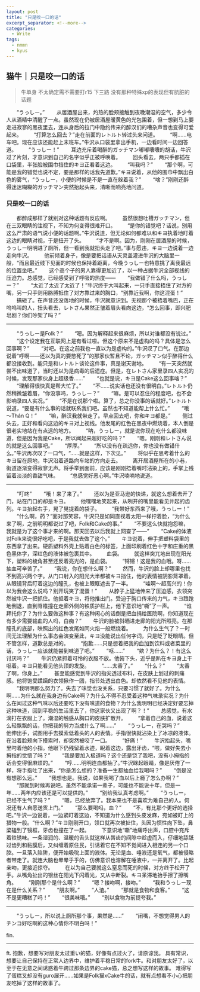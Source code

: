 ```yaml
---
layout: post
title: "只是咬一口的话"
excerpt_separator: <!--more-->
categories:
  - Write
tags:
  - nmmn
  - kyus
---
```

## 猫牛｜只是咬一口的话

>牛单身
>不太确定需不需要打r15
>下三路
>没有那种特殊xp的表现但有肮脏的话题

&emsp;&emsp;“うっしー。”
&emsp;&emsp;从居酒屋出来，灼热的脸颊接触到夜晚潮湿的空气，多少令人从酒精中清醒了一点。虽然现在仍被居酒屋暖黄色的光包围着，但一想到马上要走进寂寥的黑夜里去，连从身后的拉门中隐约传来的醉汉们的嘈杂声音也变得可爱起来。
&emsp;&emsp;“打算怎么回去？”走在前面的レトルト转过头来问道。
&emsp;&emsp;“啊……电车吧。现在应该还能赶上末班车。”牛沢从口袋里拿出手机，一边看时间一边回答道。
&emsp;&emsp;“うっしー！”
&emsp;&emsp;耳边充斥着喝醉的ガッチマン嘟嘟囔囔的胡话，牛沢过了片刻，才意识到自己的名字似乎正被呼唤着。
&emsp;&emsp;回头看去，两只手都插在口袋里，半张脸被围巾挡住的キヨ正看着这边。
&emsp;&emsp;“叫我吗？”
&emsp;&emsp;“那个啊，可能是我的错觉也说不定，要是那样的话我先道歉。”キヨ说着，从他的围巾中飘出白色的雾气，“うっしー，小便的时候是不是一直在躲着我？”
&emsp;&emsp;“啥？”刚刚还醉得迷迷糊糊的ガッチマン突然抬起头来，清晰而响亮地问道。

### 只是咬一口的话

&emsp;&emsp;都醉成那样了就别对这种话题有反应啊。
&emsp;&emsp;虽然很想吐槽ガッチマン，但在三双眼睛的注视下，不知为何变得很难开口。
&emsp;&emsp;“是你的错觉吧？话说，别用这么严肃的语气说小便的话题啊。”牛沢说道，但无论如何都难以和キヨ执着地盯着这边的眼睛对视，于是扭开了头。
&emsp;&emsp;“才不是啊。因为，刚刚在居酒屋的时候，うっしー明明进了厕所，但一看到我就扭头走了吧。”事与愿违，キヨ一边说着一边走向牛沢。
&emsp;&emsp;他前倾着身子，像是要把话语从天灵盖灌进牛沢的大脑里一般，“而且最近线下见面的时候也保持着距离，今晚うっしー也特意挑了离我最远的位置坐吧。”
&emsp;&emsp;这个高个子的男人靠得更加近了，以一种占据牛沢全部视线的压迫力。总感觉，已经感受到了呼吸的热度——
&emsp;&emsp;“我做错了什么吗，うっしー？”
&emsp;&emsp;“太近了太近了太近了！”牛沢终于大叫起来，一只手直接捂住了对方的嘴，另一只手则用胳膊抵住了对方靠过来的胸口，“别靠近我啊，你这混蛋！”
&emsp;&emsp;搞砸了。在声音还没落地的时候，牛沢就意识到。无视那个被捂着嘴巴，正在呜呜叫的人，扭头看去，レトさん果然正皱着眉头看向这边，“怎么回事，即兴肥皂剧？你们吵架了吗？”
____
&emsp;&emsp;“うっしー是Folk？”
&emsp;&emsp;“嗯。因为解释起来很麻烦，所以对谁都没有说过。”
&emsp;&emsp;“这个设定我在互联网上是有看过啦。但这个原来不是虚构的吗？具体是怎么回事啊？”
&emsp;&emsp;“对吧。在这之前我也一直以为是虚构的。”牛沢叹了口气。在那边说着“呼啊——还以为真的要憋死了”的那家伙暂且不论，ガッチマン似乎醉得什么都没接收到。能只是和レトルト谈论这件事，真是谢天谢地。
&emsp;&emsp;“有一天突然就尝不出味道了，当时还以为是病毒的后遗症。但是，在レトさん家里录四人实况的时候，发现那家伙身上超级香……”
&emsp;&emsp;“也就是说，キヨ是Cake这么回事咯？”
&emsp;&emsp;“理解得很快真是帮大忙了。”
&emsp;&emsp;“不……说实话也还没有很明白。”レトルト仍然稍微皱着眉，“你没事吗，うっしー？”
&emsp;&emsp;“嘛。是可以忍住的程度吧，也不会影响录四人实况。”
&emsp;&emsp;“不是在说那个啦。算了，总之你没事的话就好。”レトルト说道，“要是有什么事的话就联系我们吧。虽然也不知道能帮上什么忙。”
&emsp;&emsp;“哦～Thán Q！”
&emsp;&emsp;“嘛，醉汉我就带走了。早点回去吧，你和キヨ都是。”
&emsp;&emsp;侧过头去，正好和看向这边的キヨ对上视线。他发尾的红色在黑夜中燃烧着，本人倒是很老实地站在有点远的地方。
&emsp;&emsp;“呐，うっしー，就是说你现在吃什么都没味道，但是因为我是Cake，所以闻起来超好吃的吗？”
&emsp;&emsp;“嗯。刚刚和レトさん说的就是这么回事吧。”
&emsp;&emsp;“厚厚。”
&emsp;&emsp;“所以没有在疏远你，你也没有做错什么。”牛沢再次叹了一口气，“……就是这样，下次见。”
&emsp;&emsp;将似乎在思考着什么的キヨ留在原地，牛沢沿着道路向车站的方向走去。
&emsp;&emsp;离开居酒屋所在的小巷，街道逐渐变得寂寥无声。将手举到面前，应该是刚刚捂着嘴时沾染上的，手掌上残留着淡淡的香甜气味。
&emsp;&emsp;“总感觉好恶心啊。”牛沢喃喃地说道。

___
&emsp;&emsp;“叮咚”
&emsp;&emsp;“哦！来了来了。”
&emsp;&emsp;还以为是亚马逊的快递，就这么想着去开了门，站在门口的却是キヨ。
&emsp;&emsp;他嘿嘿地笑起来，从咧开的嘴里能看见并起的齿列。キヨ抬起右手，晃了晃提着的袋子。
&emsp;&emsp;“我带好东西来了哦，うっしー！”
&emsp;&emsp;“什么啊，药？”面对那笑容，牛沢只是如同直视着太阳一样拧着脸，“为什么来了啊，之前明明都说过了吧，Folk和Cake的事。”
&emsp;&emsp;“不要这么快就抱怨嘛，我就是为了这个事才来的啊。那天回去以后我就上网查了——”
&emsp;&emsp;“Cake的体液对Folk来说很好吃吧，于是我就去做了这个。”
&emsp;&emsp;キヨ说着，伸手把塑料袋里的东西拿了出来。硬质塑料外壳上贴着白色的标签，上面印刷着红色十字和庄重的黑色黑体字，深红色的液体被包裹其中。
&emsp;&emsp;血袋。
&emsp;&emsp;就这样突兀地出现在阳光下，塑料的棱角甚至还反着亮光的，是血袋。
&emsp;&emsp;“锵锵！这是我的血哦。呀……抽血可辛苦了。”
&emsp;&emsp;“我说，你在想什么啊？”
&emsp;&emsp;然而，牛沢的脸上却哪里也找不到高兴两个字。从门口射入的阳光大半都被キヨ挡住，他的表情被阴影笼罩着。从眼镜背后盯着这边的瞳孔，也被上眼眶遮去了一半。
&emsp;&emsp;“哇啊～超高兴的！你以为我会这么说吗？别开玩笑了混蛋！”
&emsp;&emsp;从脖子上猛地传来了压迫感，衣领突然被牛沢一把抓住。他抵着キヨ，将他推出门。受迫于胸口传来的力气，キヨ踉跄地倒退，直到脊椎撞在走廊外侧的铁质护栏上，他下意识地“嘶”了一声。
&emsp;&emsp;“谁拜托你了？为什么要做这种事？有这种闲心的话倒是把血捐给医院啊，你知道现在有多少需要输血的人吗，白痴？”
&emsp;&emsp;牛沢的脸被斜晒进走廊的阳光所照亮。在那瞳孔的底部，映照出的红色发尾如同火焰一般燃烧着。
&emsp;&emsp;为什么生气了？一时间无法理解为什么事态会演变至此，キヨ没能说出任何字词，只是眨了眨眼睛。但不管怎样，道歉总是对的。
&emsp;&emsp;“抱歉……只是想着把我的血加到饮料或者菜里的话，うっしー应该就能尝到味道了吧。”
&emsp;&emsp;“呕……”
&emsp;&emsp;“欸？为什么？！有这么讨厌吗？”
&emsp;&emsp;牛沢仍紧抓着可怜的衣服不放。他俯下头，近乎是趴在キヨ身上干呕着。キヨ只能看见他头顶的发旋。
&emsp;&emsp;“……太香了。”
&emsp;&emsp;“什么？”
&emsp;&emsp;“太香了啊，你身上。”
&emsp;&emsp;甚至能感觉到牛沢的指尖透过布料，在皮肤上划过的刺痛感。他将饱受蹂躏的衣领揪作一团，指节处透出白色。却依然看不见他的表情。
&emsp;&emsp;“我明明那么努力了。失去了味觉也没关系，只要习惯了就好了。为什么啊……为什么就在我身边有Cake啊？为什么不得不忍受着这种气味录实况？为什么在闻过这种气味以后还要吃下没有味道的食物？为什么我明明已经决定好要忘掉这种味道，回到平稳的生活里去了，你这家伙又出现了啊？！”
&emsp;&emsp;总感觉，有水滴打在衣服上了。潮湿的触感从胸口的皮肤扩散开。
&emsp;&emsp;“拿着自己的血，说着这么轻飘飘的话，你把我的努力当成什么了啊……”
&emsp;&emsp;“うっしー，在哭吗？”
&emsp;&emsp;他伸出手，试图用手去摸索低着头的人的表情。手指很快就沾染上了冰凉的液体。在沿着脸颊向下摸索时，却突然被咬了一口。
&emsp;&emsp;“好痛！”
&emsp;&emsp;牛沢抬起头，嘴里叼着他的小指。他眼下仍残留着水迹，睨着这边，露出牙齿，“喂，做好失去小拇指的觉悟了吗？”
&emsp;&emsp;“我是要加入极道吗？这个还是饶了我吧，没有小拇指的话会变得很麻烦的。”
&emsp;&emsp;“哼……明明连血都抽了。”牛沢眯起眼睛，像是厌倦了一样，将手指吐了出来，“你是怎么想的？准备一生都抽血给我喝吗？”
&emsp;&emsp;“倒是没有想那么远。”
&emsp;&emsp;“我想也是。我说，如果我喝了血以后上瘾了怎么办啊？”
&emsp;&emsp;“那就到时候再说吧。虽然不能承诺一辈子，可能也不能说十年，但是一年……两年内应该还是可以提供的。”
&emsp;&emsp;“别给我认真考虑啊。”
&emsp;&emsp;“うっしー，已经不生气了吗？”
&emsp;&emsp;“嗯，已经放弃了。我本来也不是喜欢为难自己的人。何况还有人自愿送货上门。”
&emsp;&emsp;“那么要喝吗，血？”
&emsp;&emsp;“不，有比那个更好的选择吧。”牛沢一边说着，一边紧盯着这边，不知道为什么感到头皮发麻，宛如被盯上的猎物一般。“什么啊？”キヨ刚刚开口，领口就再次被扯住，头因为惯性向下坠，鼻梁磕到了镜框，牙齿也撞在了一起。
&emsp;&emsp;下意识地“嘶”地痛呼出声，口腔中充斥着铁锈味。一条湿润的、温暖的舌头就这样从唇齿的间隙中趁虚而入，仔细地舔舐过齿列和黏膜后，又纠缠着原住民，引诱着它在不知不觉间进入相连的另一个口腔。一旦落入陷阱，便开始吸吮上面的液体。无论是血、唾液还是氧气，都被侵略者带走了。就连大脑也晕晕乎乎的，仿佛意识也溶解在唾液中，一并离开了。比起亲吻，更接近掠夺。
&emsp;&emsp;在以为自己要就这么窒息而死的时候，对方终于松开了手。从嘴角扯出的银丝在阳光下闪着光，又从中断裂。キヨ呆滞地抬手擦了擦嘴角。
&emsp;&emsp;“刚刚那个是什么啊？”
&emsp;&emsp;“嗯？接吻啊，接吻。”
&emsp;&emsp;“我和うっしー现在是什么关系？”
&emsp;&emsp;“朋友啊。”
&emsp;&emsp;“人渣。”
&emsp;&emsp;“那就是食物和食客。”
&emsp;&emsp;“这不是更糟糕了吗！”
&emsp;&emsp;“很美味哦。”
&emsp;&emsp;“别以食物为前提夸我。”
___
&emsp;&emsp;“うっしー，所以说上厕所那个事，果然是……”
&emsp;&emsp;“闭嘴，不想觉得男人的チンコ好吃啊的这种心情你不明白吗！”


fin.



___
ft.
抱歉，想要写对朋友太过重い的猫，好像有点过火了，请原谅我。
具有常识，想要让自己保持在正常人边界中，维护着平稳日常的fork牛。和对朋友太好了，以至于在无意之间诱惑着牛跨过那条边界的cake猫，总之想写这样的故事。
难得写了蛋糕叉却没有guro展开……如果是Folk猫xCake牛的话，就有点想看不小心把朋友吃掉了这样的故事了。
